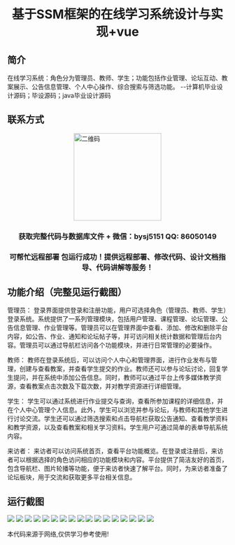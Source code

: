 <p><h1 align="center">基于SSM框架的在线学习系统设计与实现+vue</h1></p>

## 简介
在线学习系统：角色分为管理员、教师、学生；功能包括作业管理、论坛互动、教案展示、公告信息管理、个人中心操作、综合搜索与筛选功能。    --计算机毕业设计源码；毕设源码；java毕业设计源码


## 联系方式
<img src="https://bs-1329754181.cos.ap-shanghai.myqcloud.com/wx.jpg" alt="二维码" style="display: block; margin: 0 auto;" width="200px">
<p><h3 align="center">获取完整代码与数据库文件 + 微信：bysj5151 QQ: 86050149</h3></p>
<p><h3 align="center">可帮忙远程部署 包运行成功！提供远程部署、修改代码、设计文档指导、代码讲解等服务！</h3></p>

## 功能介绍（完整见运行截图）
管理员： 登录界面提供登录和注册功能，用户可选择角色（管理员、教师、学生）登录系统。系统提供了一系列管理模块，包括用户管理、课程管理、论坛管理、公告信息管理、作业管理等。管理员可以在管理界面中查看、添加、修改和删除平台内容，如公告、作业、通知和论坛帖子等，并可访问相关统计数据和管理后台内容。管理员可以通过导航栏访问各个功能模块，并进行日常管理的必要操作。

教师： 教师在登录系统后，可以访问个人中心和管理界面，进行作业发布与管理，创建与查看教案，并查看学生提交的作业。教师还可以参与论坛讨论，回复学生提问，并在系统中添加公告信息。同时，教师可以通过平台上传多媒体教学资源，查看教案点击次数及下载次数，并对教学资源进行详细管理。

学生： 学生可以通过系统进行作业提交与查询，查看所参加课程的详细信息，并在个人中心管理个人信息。此外，学生可以浏览并参与论坛，与教师和其他学生进行讨论交流。学生还可以通过筛选搜索和点击导航栏获取公告通知、查看教学资料和教学资源，以及查看教案和相关学习资料。学生用户可通过简单的表单导航系统内容。

来访者： 来访者可以访问系统首页，查看平台功能概览。在登录或注册后，来访者可以根据选择的角色访问相应的功能模块和内容。平台提供了简洁友好的首页，包含导航栏、图片轮播等功能，便于来访者快速了解平台。同时，为来访者准备了论坛板块，用于交流和获取更多平台相关信息。


## 运行截图
![](https://bs-1329754181.cos.ap-shanghai.myqcloud.com/ssm/OnlineLearningSystem1/img/001.jpg)
![](https://bs-1329754181.cos.ap-shanghai.myqcloud.com/ssm/OnlineLearningSystem1/img/002.jpg)
![](https://bs-1329754181.cos.ap-shanghai.myqcloud.com/ssm/OnlineLearningSystem1/img/003.jpg)
![](https://bs-1329754181.cos.ap-shanghai.myqcloud.com/ssm/OnlineLearningSystem1/img/004.jpg)
![](https://bs-1329754181.cos.ap-shanghai.myqcloud.com/ssm/OnlineLearningSystem1/img/005.jpg)
![](https://bs-1329754181.cos.ap-shanghai.myqcloud.com/ssm/OnlineLearningSystem1/img/006.jpg)
![](https://bs-1329754181.cos.ap-shanghai.myqcloud.com/ssm/OnlineLearningSystem1/img/007.jpg)
![](https://bs-1329754181.cos.ap-shanghai.myqcloud.com/ssm/OnlineLearningSystem1/img/008.jpg)
![](https://bs-1329754181.cos.ap-shanghai.myqcloud.com/ssm/OnlineLearningSystem1/img/009.jpg)
![](https://bs-1329754181.cos.ap-shanghai.myqcloud.com/ssm/OnlineLearningSystem1/img/010.jpg)
![](https://bs-1329754181.cos.ap-shanghai.myqcloud.com/ssm/OnlineLearningSystem1/img/011.jpg)
![](https://bs-1329754181.cos.ap-shanghai.myqcloud.com/ssm/OnlineLearningSystem1/img/012.jpg)
![](https://bs-1329754181.cos.ap-shanghai.myqcloud.com/ssm/OnlineLearningSystem1/img/013.jpg)
![](https://bs-1329754181.cos.ap-shanghai.myqcloud.com/ssm/OnlineLearningSystem1/img/014.jpg)
![](https://bs-1329754181.cos.ap-shanghai.myqcloud.com/ssm/OnlineLearningSystem1/img/015.jpg)
![](https://bs-1329754181.cos.ap-shanghai.myqcloud.com/ssm/OnlineLearningSystem1/img/016.jpg)
![](https://bs-1329754181.cos.ap-shanghai.myqcloud.com/ssm/OnlineLearningSystem1/img/017.jpg)

<p>本代码来源于网络,仅供学习参考使用!</p>
